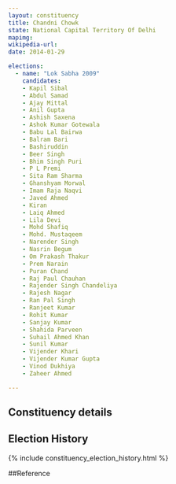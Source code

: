 ```yaml
---
layout: constituency
title: Chandni Chowk
state: National Capital Territory Of Delhi
mapimg: 
wikipedia-url: 
date: 2014-01-29

elections: 
  - name: "Lok Sabha 2009"
    candidates: 
    - Kapil Sibal 
    - Abdul Samad 
    - Ajay Mittal 
    - Anil Gupta 
    - Ashish Saxena 
    - Ashok Kumar Gotewala 
    - Babu Lal Bairwa 
    - Balram Bari 
    - Bashiruddin 
    - Beer Singh 
    - Bhim Singh Puri 
    - P L Premi 
    - Sita Ram Sharma 
    - Ghanshyam Morwal 
    - Imam Raja Naqvi 
    - Javed Ahmed 
    - Kiran 
    - Laiq Ahmed 
    - Lila Devi 
    - Mohd Shafiq 
    - Mohd. Mustaqeem 
    - Narender Singh 
    - Nasrin Begum 
    - Om Prakash Thakur 
    - Prem Narain 
    - Puran Chand 
    - Raj Paul Chauhan 
    - Rajender Singh Chandeliya 
    - Rajesh Nagar 
    - Ran Pal Singh 
    - Ranjeet Kumar 
    - Rohit Kumar 
    - Sanjay Kumar 
    - Shahida Parveen 
    - Suhail Ahmed Khan 
    - Sunil Kumar 
    - Vijender Khari 
    - Vijender Kumar Gupta 
    - Vinod Dukhiya 
    - Zaheer Ahmed 

---
```

## Constituency details


## Election History
{% include constituency_election_history.html %}

##Reference
